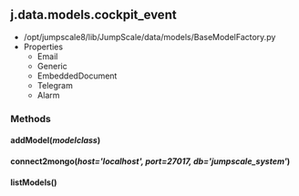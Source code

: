 <!-- toc -->
## j.data.models.cockpit_event

- /opt/jumpscale8/lib/JumpScale/data/models/BaseModelFactory.py
- Properties
    - Email
    - Generic
    - EmbeddedDocument
    - Telegram
    - Alarm

### Methods

#### addModel(*modelclass*) 

#### connect2mongo(*host='localhost', port=27017, db='jumpscale_system'*) 

#### listModels() 

